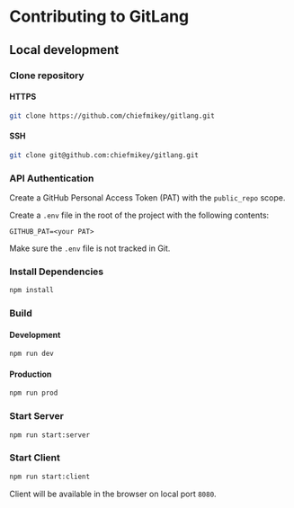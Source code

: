 # Contributing to GitLang

## Local development

### Clone repository

#### HTTPS

```sh
git clone https://github.com/chiefmikey/gitlang.git
```

#### SSH

```sh
git clone git@github.com:chiefmikey/gitlang.git
```

### API Authentication

Create a GitHub Personal Access Token (PAT) with the `public_repo` scope.

Create a `.env` file in the root of the project with the following contents:

```dotenv
GITHUB_PAT=<your PAT>
```

Make sure the `.env` file is not tracked in Git.

### Install Dependencies

```sh
npm install
```

### Build

#### Development

```sh
npm run dev
```

#### Production

```sh
npm run prod
```

### Start Server

```sh
npm run start:server
```

### Start Client

```sh
npm run start:client
```

Client will be available in the browser on local port `8080`.
